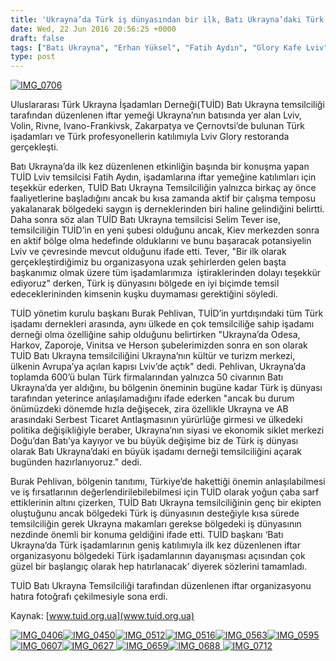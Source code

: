 ```yaml
---
title: 'Ukrayna’da Türk iş dünyasından bir ilk, Batı Ukrayna’daki Türk işadamları iftarda buluştu'
date: Wed, 22 Jun 2016 20:56:25 +0000
draft: false
tags: ["Batı Ukrayna", "Erhan Yüksel", "Fatih Aydın", "Glory Kafe Lviv", "iftar", "Lviv", "Selim Tever", "TUİD (Türk Ukrayna İşadamları Derneği)", "TUİD Batı Ukrayna Temsilciliği", "Ukrayna", "Ukrayna Türk İş Dünyası", "Ukrayna Türk Toplumu", "Ukrayna Türk toplumu", "Yaşam"]
type: post
---
```


[![IMG_0706](https://burakpehlivan.org/wp-content/uploads/2016/06/IMG_0706.jpg)](https://burakpehlivan.org/wp-content/uploads/2016/06/IMG_0706.jpg)




Uluslararası Türk Ukrayna İşadamları Derneği(TUİD) Batı Ukrayna temsilciliği tarafından düzenlenen iftar yemeği Ukrayna’nın batısında yer alan Lviv, Volin, Rivne, Ivano-Frankivsk, Zakarpatya ve Çernovtsi’de bulunan Türk işadamları ve Türk profesyonellerin katılımıyla Lviv Glory restoranda gerçekleşti.




Batı Ukrayna’da ilk kez düzenlenen etkinliğin başında bir konuşma yapan TUİD Lviv temsilcisi Fatih Aydın, işadamlarına iftar yemeğine katılımları için teşekkür ederken, TUİD Batı Ukrayna Temsilciliğin yalnızca birkaç ay önce faaliyetlerine başladığını ancak bu kısa zamanda aktif bir çalışma temposu yakalanarak bölgedeki saygın iş derneklerinden biri haline gelindiğini belirtti. Daha sonra söz alan TUİD Batı Ukrayna temsilcisi Selim Tever ise, temsilciliğin TUİD’in en yeni şubesi olduğunu ancak, Kiev merkezden sonra en aktif bölge olma hedefinde olduklarını ve bunu başaracak potansiyelin Lviv ve çevresinde mevcut olduğunu ifade etti. Tever, "Bir ilk olarak gerçekleştirdiğimiz bu organizasyona uzak şehirlerden gelen başta başkanımız olmak üzere tüm işadamlarımıza  iştiraklerinden dolayı teşekkür ediyoruz" derken, Türk iş dünyasını bölgede en iyi biçimde temsil edeceklerininden kimsenin kuşku duymaması gerektiğini söyledi.




TUİD yönetim kurulu başkanı Burak Pehlivan, TUİD’in yurtdışındaki tüm Türk işadamı dernekleri arasında, aynı ülkede en çok temsilciliğe sahip işadamı derneği olma özelliğine sahip olduğunu belirtirken "Ukrayna’da Odesa, Harkov, Zaporoje, Vinitsa ve Herson şubelerimizden sonra en son olarak TUİD Batı Ukrayna temsilciliğini Ukrayna’nın kültür ve turizm merkezi, ülkenin Avrupa’ya açılan kapısı Lviv’de açtık" dedi. Pehlivan, Ukrayna’da toplamda 600’ü bulan Türk firmalarından yalnızca 50 civarının Batı Ukrayna’da yer aldığını, bu bölgenin öneminin bugüne kadar Türk iş dünyası tarafından yeterince anlaşılamadığını ifade ederken "ancak bu durum önümüzdeki dönemde hızla değişecek, zira özellikle Ukrayna ve AB arasındaki Serbest Ticaret Antlaşmasının yürürlüğe girmesi ve ülkedeki politika değişikliğiyle beraber, Ukrayna’nın siyasi ve ekonomik siklet merkezi Doğu’dan Batı’ya kayıyor ve bu büyük değişime biz de Türk iş dünyası olarak Batı Ukrayna’daki en büyük işadamı derneği temsilciliğini açarak bugünden hazırlanıyoruz." dedi.




Burak Pehlivan, bölgenin tanıtımı, Türkiye’de hakettiği önemin anlaşılabilmesi ve iş fırsatlarının değerlendirilebilebilmesi için TUİD olarak yoğun çaba sarf ettiklerinin altını çizerken, TUİD Batı Ukrayna temsilciliğinin genç bir ekipten oluştuğunu ancak bölgedeki Türk iş dünyasının desteğiyle kısa sürede temsilciliğin gerek Ukrayna makamları gerekse bölgedeki iş dünyasının nezdinde önemli bir konuma geldiğini ifade etti. TUİD başkanı ‘Batı Ukrayna’da Türk işadamlarının geniş katılımıyla ilk kez düzenlenen iftar organizasyonu bölgedeki Türk işadamlarının dayanışması açısından çok güzel bir başlangıç olarak hep hatırlanacak’ diyerek sözlerini tamamladı.




TUİD Batı Ukrayna Temsilciliği tarafından düzenlenen iftar organizasyonu hatıra fotoğrafı çekilmesiyle sona erdi.




Kaynak:
[www.tuid.org.ua](www.tuid.org.ua)




[
](http://arsiv.tuid.org.ua/wp-content/uploads/2016/06/b49b005e-fe92-4e7d-9523-45a33d2cc305-768x512-2.jpeg) [
](http://arsiv.tuid.org.ua/wp-content/uploads/2016/06/IMG_0378.jpg) [![IMG_0406](http://arsiv.tuid.org.ua/wp-content/uploads/2016/06/IMG_0406.jpg)](http://arsiv.tuid.org.ua/wp-content/uploads/2016/06/IMG_0406.jpg)[![IMG_0450](http://arsiv.tuid.org.ua/wp-content/uploads/2016/06/IMG_0450.jpg)](http://arsiv.tuid.org.ua/wp-content/uploads/2016/06/IMG_0450.jpg)[![IMG_0512](http://arsiv.tuid.org.ua/wp-content/uploads/2016/06/IMG_0512.jpg)](http://arsiv.tuid.org.ua/wp-content/uploads/2016/06/IMG_0512.jpg)[![IMG_0516](http://arsiv.tuid.org.ua/wp-content/uploads/2016/06/IMG_0516.jpg)](http://arsiv.tuid.org.ua/wp-content/uploads/2016/06/IMG_0516.jpg)[![IMG_0563](http://arsiv.tuid.org.ua/wp-content/uploads/2016/06/IMG_0563.jpg)](http://arsiv.tuid.org.ua/wp-content/uploads/2016/06/IMG_0563.jpg)[![IMG_0595](http://arsiv.tuid.org.ua/wp-content/uploads/2016/06/IMG_0595.jpg)](http://arsiv.tuid.org.ua/wp-content/uploads/2016/06/IMG_0595.jpg)[![IMG_0607](http://arsiv.tuid.org.ua/wp-content/uploads/2016/06/IMG_0607.jpg)](http://arsiv.tuid.org.ua/wp-content/uploads/2016/06/IMG_0607.jpg)[![IMG_0627](http://arsiv.tuid.org.ua/wp-content/uploads/2016/06/IMG_0627.jpg)](http://arsiv.tuid.org.ua/wp-content/uploads/2016/06/IMG_0627.jpg)[
](http://arsiv.tuid.org.ua/wp-content/uploads/2016/06/IMG_0631.jpg) [![IMG_0659](http://arsiv.tuid.org.ua/wp-content/uploads/2016/06/IMG_0659.jpg)](http://arsiv.tuid.org.ua/wp-content/uploads/2016/06/IMG_0659.jpg)[![IMG_0688](http://arsiv.tuid.org.ua/wp-content/uploads/2016/06/IMG_0688.jpg)](http://arsiv.tuid.org.ua/wp-content/uploads/2016/06/IMG_0688.jpg)[
](http://arsiv.tuid.org.ua/wp-content/uploads/2016/06/IMG_0706.jpg) [![IMG_0712](http://arsiv.tuid.org.ua/wp-content/uploads/2016/06/IMG_0712.jpg)](http://arsiv.tuid.org.ua/wp-content/uploads/2016/06/IMG_0712.jpg)